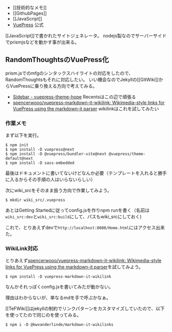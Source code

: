 - [[技術的なメモ]]
- [[GithubPages]]
- [[JavaScript]]
- [VuePress](https://v2.vuepress.vuejs.org/) 公式

[[JavaScript]]で書かれたサイトジェネレータ。
nodejs製なのでサーバーサイドでprismjsなどを動かす事が出来る。

## RandomThoughtsのVuePress化

prism.jsでのmfgのシンタックスハイライトの対応をしたので、RandomThoughtsもそれに対応したい。
いい機会なのでJekyllの[[GitWiki]]からVuePressに乗り換える方向で考えてみる。

- [Sidebar - vuepress-theme-hope](https://theme-hope.vuejs.press/guide/layout/sidebar.html#string-format) Recentsはこの辺で頑張る
- [spencerwooo/vuepress-markdown-it-wikilink: Wikimedia-style links for VuePress using the markdown-it parser](https://github.com/spencerwooo/vuepress-markdown-it-wikilink) wikilinkはこれを試してみたい

### 作業メモ

まず以下を実行。

```
$ npm init
$ npm install -D vuepress@next
$ npm install -D @vuepress/bundler-vite@next @vuepress/theme-default@next
$ npm install -D sass-embedded
```

最後はドキュメントに書いてないけどなんか必要（テンプレートを入れると勝手に入るからその手順の人はいらないらしい）

次にwiki_srcをそのまま扱う方向で作業してみよう。

```
$ mkdir wiki_src/.vuepress
```

あとはGetting Startedに従ってconfig.jsを作りnpm runを書く（名前は`wiki_src:dev`と`wiki_src:build`にして、パスもwiki_srcにしておく)

これで、とりあえずdevで`http://localhost:8080/Home.html`にはアクセス出来た。

### WikiLink対応

とりあえず[spencerwooo/vuepress-markdown-it-wikilink: Wikimedia-style links for VuePress using the markdown-it parser](https://github.com/spencerwooo/vuepress-markdown-it-wikilink)を試してみよう。

```
$ npm install -D vuepress-markdown-it-wikilink
```

なんかそれっぽくconfig.jsを書いてみたが動かない。

理由はわからないが、単なるmdを手で呼ぶかなぁ。

[[TeFWiki]]はjekyllの制約でリンクパターンをカスタマイズしていたので、以下を使ってたので同じのを使ってみる。

```
$ npm i -D @kwvanderlinde/markdown-it-wikilinks
```

